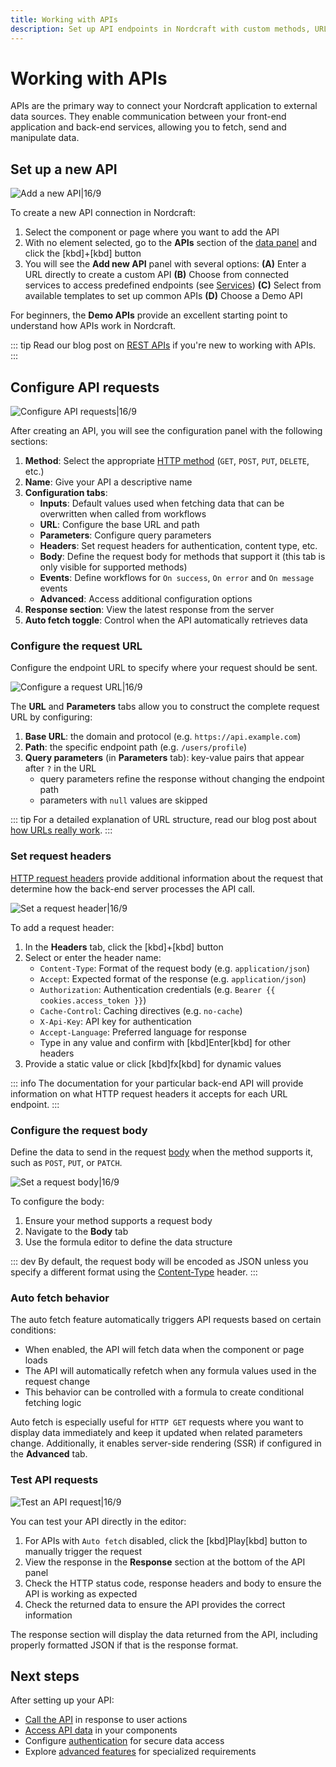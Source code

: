 ```yaml
---
title: Working with APIs
description: Set up API endpoints in Nordcraft with custom methods, URLs, headers, and payloads to send and receive external data.
---
```


# Working with APIs

APIs are the primary way to connect your Nordcraft application to external data sources. They enable communication between your front-end application and back-end services, allowing you to fetch, send and manipulate data.

## Set up a new API

![Add a new API|16/9](set-up-an-api.webp)

To create a new API connection in Nordcraft:

1. Select the component or page where you want to add the API
2. With no element selected, go to the **APIs** section of the [data panel](/the-editor/data-panel) and click the [kbd]+[kbd] button
3. You will see the **Add new API** panel with several options:
   **(A)** Enter a URL directly to create a custom API
   **(B)** Choose from connected services to access predefined endpoints (see [Services](/connecting-data/services))
   **(C)** Select from available templates to set up common APIs
   **(D)** Choose a Demo API

For beginners, the **Demo APIs** provide an excellent starting point to understand how APIs work in Nordcraft.

::: tip
Read our blog post on [REST APIs](https://blog.nordcraft.com/rest-apis-explained) if you're new to working with APIs.
:::

## Configure API requests

![Configure API requests|16/9](configure-api-requests.webp)

After creating an API, you will see the configuration panel with the following sections:

1. **Method**: Select the appropriate [HTTP method](https://developer.mozilla.org/en-US/docs/Web/HTTP/Reference/Methods) (`GET`, `POST`, `PUT`, `DELETE`, etc.)
2. **Name**: Give your API a descriptive name
3. **Configuration tabs**:
   - **Inputs**: Default values used when fetching data that can be overwritten when called from workflows
   - **URL**: Configure the base URL and path
   - **Parameters**: Configure query parameters
   - **Headers**: Set request headers for authentication, content type, etc.
   - **Body**: Define the request body for methods that support it (this tab is only visible for supported methods)
   - **Events**: Define workflows for `On success`, `On error` and `On message` events
   - **Advanced**: Access additional configuration options
4. **Response section**: View the latest response from the server
5. **Auto fetch toggle**: Control when the API automatically retrieves data

### Configure the request URL

Configure the endpoint URL to specify where your request should be sent.

![Configure a request URL|16/9](configure-a-request-url.webp)

The **URL** and **Parameters** tabs allow you to construct the complete request URL by configuring:

1. **Base URL**: the domain and protocol (e.g. `https://api.example.com`)
2. **Path**: the specific endpoint path (e.g. `/users/profile`)
3. **Query parameters** (in **Parameters** tab): key-value pairs that appear after `?` in the URL
   - query parameters refine the response without changing the endpoint path
   - parameters with `null` values are skipped

::: tip
For a detailed explanation of URL structure, read our blog post about [how URLs really work](https://blog.nordcraft.com/urls-how-do-they-really-work).
:::

### Set request headers

[HTTP request headers](https://developer.mozilla.org/en-US/docs/Web/API/Request/headers) provide additional information about the request that determine how the back-end server processes the API call.

![Set a request header|16/9](set-a-request-header.webp)

To add a request header:

1. In the **Headers** tab, click the [kbd]+[kbd] button
2. Select or enter the header name:
   - `Content-Type`: Format of the request body (e.g. `application/json`)
   - `Accept`: Expected format of the response (e.g. `application/json`)
   - `Authorization`: Authentication credentials (e.g. `Bearer {{ cookies.access_token }}`)
   - `Cache-Control`: Caching directives (e.g. `no-cache`)
   - `X-Api-Key`: API key for authentication
   - `Accept-Language`: Preferred language for response
   - Type in any value and confirm with [kbd]Enter[kbd] for other headers
3. Provide a static value or click [kbd]fx[kbd] for dynamic values

::: info
The documentation for your particular back-end API will provide information on what HTTP request headers it accepts for each URL endpoint.
:::

### Configure the request body

Define the data to send in the request [body](https://developer.mozilla.org/en-US/docs/Web/API/Request/body) when the method supports it, such as `POST`, `PUT`, or `PATCH`.

![Set a request body|16/9](set-a-request-body.webp)

To configure the body:

1. Ensure your method supports a request body
2. Navigate to the **Body** tab
3. Use the formula editor to define the data structure

::: dev
By default, the request body will be encoded as JSON unless you specify a different format using the [Content-Type](https://developer.mozilla.org/en-US/docs/Web/HTTP/Reference/Headers/Content-Type) header.
:::

### Auto fetch behavior

The auto fetch feature automatically triggers API requests based on certain conditions:

- When enabled, the API will fetch data when the component or page loads
- The API will automatically refetch when any formula values used in the request change
- This behavior can be controlled with a formula to create conditional fetching logic

Auto fetch is especially useful for `HTTP GET` requests where you want to display data immediately and keep it updated when related parameters change. Additionally, it enables server-side rendering (SSR) if configured in the **Advanced** tab.

### Test API requests

![Test an API request|16/9](test-an-api-request.webp)

You can test your API directly in the editor:

1. For APIs with `Auto fetch` disabled, click the [kbd]Play[kbd] button to manually trigger the request
2. View the response in the **Response** section at the bottom of the API panel
3. Check the HTTP status code, response headers and body to ensure the API is working as expected
4. Check the returned data to ensure the API provides the correct information

The response section will display the data returned from the API, including properly formatted JSON if that is the response format.

## Next steps

After setting up your API:

- [Call the API](/connecting-data/call-an-api) in response to user actions
- [Access API data](/connecting-data/call-an-api#accessing-api-data) in your components
- Configure [authentication](/connecting-data/authentication) for secure data access
- Explore [advanced features](/connecting-data/advanced-api-features) for specialized requirements
